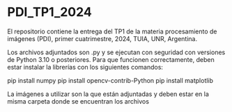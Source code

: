 # PDI_TP1_2024
El repositorio contiene la entrega del TP1 de la materia procesamiento de imágenes (PDI), primer cuatrimestre, 2024, TUIA, UNR, Argentina. 

Los archivos adjuntados son .py y se ejecutan con seguridad con versiones de Python 3.10 o posteriores. Para que funcionen correctamente, deben estar instalar la librerías con los siguientes comandos: 

pip install numpy 
pip install opencv-contrib-Python
pip install matplotlib

La imágenes a utilizar son la que están adjuntadas y deben estar en la misma carpeta donde se encuentran los archivos
